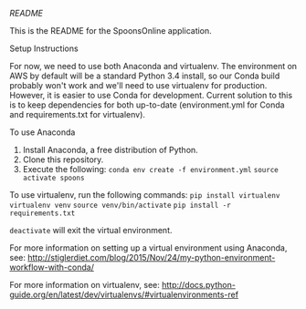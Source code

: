 *README*

This is the README for the SpoonsOnline application.

Setup Instructions

For now, we need to use both Anaconda and virtualenv. The environment on AWS by default will
be a standard Python 3.4 install, so our Conda build probably won't work and we'll need to use virtualenv for production. However, it is easier to use Conda for development. Current solution to this is to keep dependencies for both up-to-date (environment.yml for Conda and requirements.txt for virtualenv).


To use Anaconda
1. Install Anaconda, a free distribution of Python.
2. Clone this repository.
3. Execute the following:
  `conda env create -f environment.yml`
  `source activate spoons`


To use virtualenv, run the following commands:
`pip install virtualenv`
`virtualenv venv`
`source venv/bin/activate`
`pip install -r requirements.txt`

`deactivate` will exit the virtual environment.

For more information on setting up a virtual environment using Anaconda, see: http://stiglerdiet.com/blog/2015/Nov/24/my-python-environment-workflow-with-conda/

For more information on virtualenv, see:
http://docs.python-guide.org/en/latest/dev/virtualenvs/#virtualenvironments-ref
